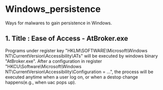 # Windows_persistence
Ways for malwares to gain persistence in Windows.

## 1. Title : Ease of Access - AtBroker.exe  
Programs under register key "HKLM\SOFTWARE\Microsoft\Windows NT\CurrentVersion\Accessibility\ATs" will be executed by windows binary "AtBroker.exe". After a configuration in register "HKCU\Software\Microsoft\Windows NT\CurrentVersion\Accessibility\Configuration = …", the process will be executed anytime when a user log on, or when a destop change happens(e.g., when uac pops up).
